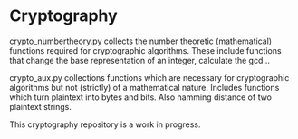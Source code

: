 # Cryptography

crypto_numbertheory.py collects the number theoretic (mathematical) functions required for cryptographic algorithms. These include functions that change the base representation of an integer, calculate the gcd...

crypto_aux.py collections functions which are necessary for cryptographic algorithms but not (strictly) of a mathematical nature. Includes functions which turn plaintext into bytes and bits. Also hamming distance of two plaintext strings. 

This cryptography repository is a work in progress. 
